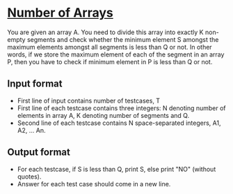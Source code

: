 # [Number of Arrays][link]

You are given an array A. You need to divide this array into exactly K non-empty segments and check whether the minimum element S amongst the maximum elements amongst all segments is less than Q or not.
In other words, if we store the maximum element of each of the segment in an array P, then you have to check if minimum element in P is less than Q or not.

## Input format

- First line of input contains number of testcases, T
- First line of each testcase contains three integers: N denoting number of elements in array A, K denoting number of segments and Q.
- Second line of each testcase contains N space-separated integers, A1, A2, ... An.

## Output format

- For each testcase, if S is less than Q, print S, else print "NO" (without quotes).
- Answer for each test case should come in a new line.

[link]: https://www.hackerearth.com/practice/basic-programming/implementation/basics-of-implementation/practice-problems/algorithm/invert-it-b06fd53a/
